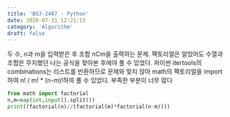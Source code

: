 ```yaml
---
title: 'BOJ-2407 - Python'
date: 2020-07-31 12:21:13
category: 'Algorithm'
draft: false
---
```

두 수, n과 m을 입력받은 후 조합 nCm을 출력하는 문제. 팩토리얼은 알았어도 수열과 조합은 무지했던 나는 공식을 찾아본 후에야 풀 수 있었다. 파이썬 itertools의 combinations는 리스트를 반환하므로 문제와 맞지 않아 math의 팩토리얼을 import하여 n! / m! * (n-m)!하여 풀 수 있었다. 부족한 부분이 너무 많다
```python
from math import factorial
n,m=map(int,input().split())
print((factorial(n)//(factorial(m)*factorial(n-m))))

```